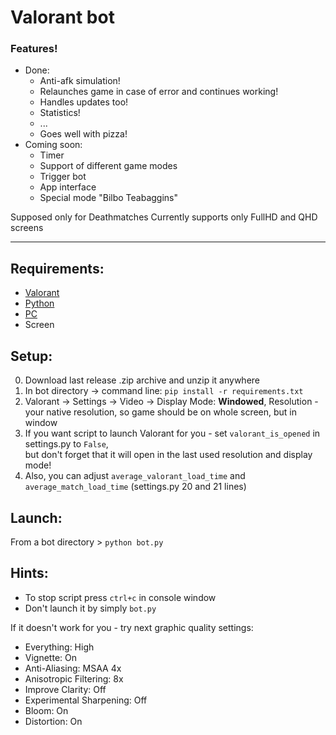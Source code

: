 # Valorant bot

### Features!
- Done:
    - Anti-afk simulation!
    - Relaunches game in case of error and continues working!
    - Handles updates too!
    - Statistics!
    - ...
    - Goes well with pizza!
- Coming soon:
    - Timer
    - Support of different game modes
    - Trigger bot
    - App interface
    - Special mode "Bilbo Teabaggins"


Supposed only for Deathmatches
Currently supports only FullHD and QHD screens

---

## Requirements:
- [Valorant](https://playvalorant.com/en-us/ "https://playvalorant.com/en-us/")
- [Python](https://www.python.org/downloads/ "https://www.python.org/downloads/")
- [PC](https://downloadmoreram.com/ "Go on, do it")
- Screen

## Setup:
0. Download last release .zip archive and unzip it anywhere
1. In bot directory -> command line: `pip install -r requirements.txt`
2. Valorant -> Settings -> Video -> Display Mode: **Windowed**, Resolution - your native resolution, so game should be
on whole screen, but in window
3. If you want script to launch Valorant for you - set `valorant_is_opened` in settings.py to `False`,  
but don't forget that it will open in the last used resolution and display mode!
4. Also, you can adjust `average_valorant_load_time` 
and `average_match_load_time` (settings.py 20 and 21 lines)

## Launch:
From a bot directory > `python bot.py`  

## Hints:
- To stop script press `ctrl+c` in console window
- Don't launch it by simply `bot.py`

If it doesn't work for you - try next graphic quality settings:
- Everything: High
- Vignette: On
- Anti-Aliasing: MSAA 4x
- Anisotropic Filtering: 8x
- Improve Clarity: Off
- Experimental Sharpening: Off
- Bloom: On
- Distortion: On 
